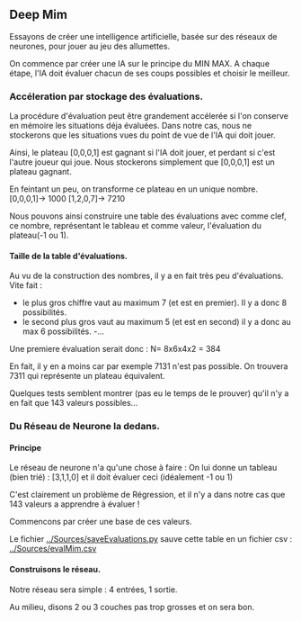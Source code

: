 ## Deep Mim

Essayons de créer une intelligence artificielle, basée sur des réseaux
de neurones, pour jouer au jeu des allumettes.

On commence par créer une IA sur le principe du MIN MAX.
A chaque étape, l'IA doit évaluer chacun de ses coups possibles
et choisir le meilleur.

### Accéleration par stockage des évaluations.

La procédure d'évaluation peut être grandement accélerée si l'on
conserve en mémoire les situations déja évaluées.
Dans notre cas, nous ne stockerons que les situations vues du point de vue
de l'IA qui doit jouer.

Ainsi, le plateau [0,0,0,1] est gagnant si l'IA doit jouer, et perdant si c'est l'autre joueur qui joue. Nous stockerons simplement que [0,0,0,1] est un plateau
gagnant.

En feintant un peu, on transforme ce plateau en un unique nombre.
[0,0,0,1]-> 1000
[1,2,0,7]-> 7210

Nous pouvons ainsi construire une table des évaluations avec comme clef,
ce nombre, représentant le tableau et comme valeur, l'évaluation du plateau(-1 ou 1).

#### Taille de la table d'évaluations.

Au vu de la construction des nombres,
il y a en fait très peu d'évaluations.
Vite fait :
- le plus gros chiffre vaut au maximum 7 (et est en premier).
Il y a donc 8 possibilités.
- le second plus gros vaut au maximum 5 (et est en second)
il y a donc au max 6 possibilités.
-...

Une premiere évaluation serait donc :
N= 8x6x4x2 = 384

En fait, il y en a moins car par exemple 7131 n'est pas possible.
On trouvera 7311 qui représente un plateau équivalent.

Quelques tests semblent montrer (pas eu le temps de le prouver)
qu'il n'y a en fait que 143 valeurs possibles...

### Du Réseau de Neurone la dedans.

#### Principe

Le réseau de neurone n'a qu'une chose à faire :
On lui donne un tableau (bien trié) : [3,1,1,0]
et il doit évaluer ceci (idéalement -1 ou 1)

C'est clairement un problème de Régression,
et il n'y a dans notre cas que 143 valeurs a apprendre à évaluer !

Commencons par créer une base de ces valeurs.

Le fichier [../Sources/saveEvaluations.py](../Sources/saveEvaluations.py) sauve
cette table en un fichier csv : [../Sources/evalMim.csv](../Sources/evalMim.csv)

#### Construisons le réseau.

Notre réseau sera simple : 4 entrées, 1 sortie.

Au milieu, disons 2 ou 3 couches pas trop grosses et on sera bon.
